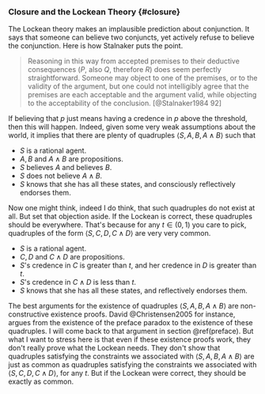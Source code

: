 ### Closure and the Lockean Theory {#closure}

The Lockean theory makes an implausible prediction about conjunction. It says that someone can believe two conjuncts, yet actively refuse to believe the conjunction. Here is how Stalnaker puts the point.

> Reasoning in this way from accepted premises to their deductive consequences ($P$, also $Q$, therefore $R$) does seem perfectly straightforward. Someone may object to one of the premises, or to the validity of the argument, but one could not intelligibly agree that the premises are each acceptable and the argument valid, while objecting to the acceptability of the conclusion. [@Stalnaker1984 92]

If believing that $p$ just means having a credence in $p$ above the threshold, then this will happen. Indeed, given some very weak assumptions about the world, it implies that there are plenty of quadruples $\langle S, A, B, A \wedge B \rangle$ such that

* $S$ is a rational agent.
* $A, B$ and $A \wedge B$ are propositions.
* $S$ believes $A$ and believes $B$.
* $S$ does not believe $A \wedge B$.
* $S$ knows that she has all these states, and consciously reflectively
endorses them.

Now one might think, indeed I do think, that such quadruples do not exist at all. But set that objection aside. If the Lockean is correct, these quadruples should be everywhere. That's because for any $t \in (0, 1)$ you care to pick, quadruples of the form $\langle S, C, D, C \wedge D \rangle$ are very very common.

* $S$ is a rational agent. 
* $C, D$ and $C \wedge D$ are propositions. 
* $S$'s credence in $C$ is greater than $t$, and her credence in $D$ is greater than $t$.
* $S$'s credence in $C \wedge D$ is less than $t$.
* $S$ knows that she has all these states, and reflectively endorses them.

The best arguments for the existence of quadruples $\langle S, A, B, A \wedge B \rangle$ are non-constructive existence proofs. David @Christensen2005 for instance, argues from the existence of the preface paradox to the existence of these quadruples. I will come back to that argument in section \@ref(preface). But what I want to stress here is that even if these existence proofs work, they don't really prove what the Lockean needs. They don't show that quadruples satisfying the constraints we associated with $\langle S, A, B, A \wedge B \rangle$ are just as common as quadruples satisfying the constraints we associated with $\langle S, C, D, C \wedge D \rangle$, for any $t$. But if the Lockean were correct, they should be exactly as common.
